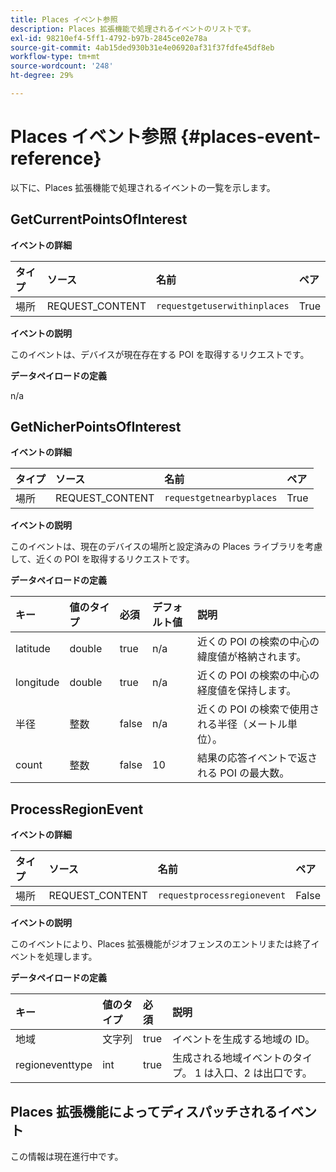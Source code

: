 ```yaml
---
title: Places イベント参照
description: Places 拡張機能で処理されるイベントのリストです。
exl-id: 98210ef4-5ff1-4792-b97b-2845ce02e78a
source-git-commit: 4ab15ded930b31e4e06920af31f37fdfe45df8eb
workflow-type: tm+mt
source-wordcount: '248'
ht-degree: 29%

---
```


# Places イベント参照 {#places-event-reference}

以下に、Places 拡張機能で処理されるイベントの一覧を示します。

## GetCurrentPointsOfInterest

**イベントの詳細**

| タイプ | ソース | 名前 | ペア |
| :--- | :--- | :--- | :--- |
| 場所 | REQUEST_CONTENT | `requestgetuserwithinplaces` | True |

**イベントの説明**

このイベントは、デバイスが現在存在する POI を取得するリクエストです。

**データペイロードの定義**

n/a

## GetNicherPointsOfInterest

**イベントの詳細**

| タイプ | ソース | 名前 | ペア |
| :--- | :--- | :--- | :--- |
| 場所 | REQUEST_CONTENT | `requestgetnearbyplaces` | True |

**イベントの説明**

このイベントは、現在のデバイスの場所と設定済みの Places ライブラリを考慮して、近くの POI を取得するリクエストです。

**データペイロードの定義**

| キー | 値のタイプ | 必須 | デフォルト値 | 説明 |
| :--- | :--- | :--- | :--- | :--- |
| latitude | double | true | n/a | 近くの POI の検索の中心の緯度値が格納されます。 |
| longitude | double | true | n/a | 近くの POI の検索の中心の経度値を保持します。 |
| 半径 | 整数 | false | n/a | 近くの POI の検索で使用される半径（メートル単位）。 |
| count | 整数 | false | 10 | 結果の応答イベントで返される POI の最大数。 |

## ProcessRegionEvent

**イベントの詳細**

| タイプ | ソース | 名前 | ペア |
| :--- | :--- | :--- | :--- |
| 場所 | REQUEST_CONTENT | `requestprocessregionevent` | False |

**イベントの説明**

このイベントにより、Places 拡張機能がジオフェンスのエントリまたは終了イベントを処理します。

**データペイロードの定義**

| キー | 値のタイプ | 必須 | 説明 |
| :--- | :--- | :--- | :--- |
| 地域 | 文字列 | true | イベントを生成する地域の ID。 |
| regioneventtype | int | true | 生成される地域イベントのタイプ。 1 は入口、2 は出口です。 |

## Places 拡張機能によってディスパッチされるイベント

この情報は現在進行中です。
